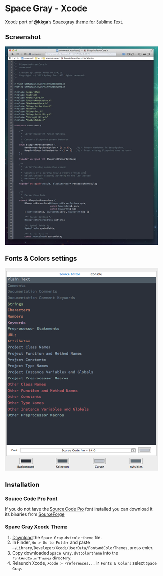 # Space Gray - Xcode

Xcode port of **@kkga**'s [Spacegray theme for Sublime Text](https://github.com/kkga/spacegray). 

## Screenshot

![screen](screenshots/screen.jpg)

## Fonts & Colors settings

![screen](screenshots/fonts-colors.png)

## Installation

### Source Code Pro Font

If you do not have the [Source Code Pro](http://blogs.adobe.com/typblography/2012/09/source-code-pro.html) font installed you can download it its binaries from [SourceForge](http://sourceforge.net/projects/sourcecodepro.adobe/files/).

### Space Gray Xcode Theme

1. [Download](https://raw2.github.com/zdne/spacegray-xcode/master/Space%20Gray.dvtcolortheme) the `Space Gray.dvtcolortheme` file.
2. In Finder, `Go > Go to Folder` and paste `~/Library/Developer/Xcode/UserData/FontAndColorThemes`, press enter.
3. Copy downloaded `Space Gray.dvtcolortheme` into the `FontAndColorThemes` directory.
4. Relaunch Xcode, `Xcode > Preferences...` in `Fonts & Colors` select `Space Gray`.
